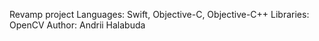 Revamp project
Languages: Swift, Objective-C, Objective-C++
Libraries: OpenCV
Author: Andrii Halabuda
